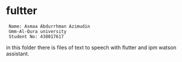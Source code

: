 # fultter
     Name: Asmaa Abdurrhman Azimudin
     Umm-Al-Qura university 
     Student No: 438017617
     
in this folder there is files of text to speech with flutter and ipm watson assistant.
